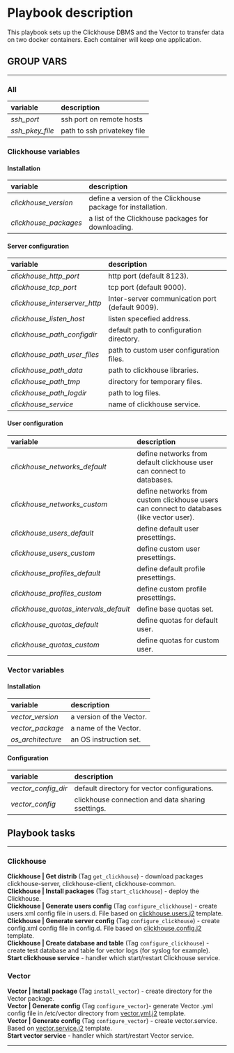 # Playbook description

This playbook sets up the Clickhouse DBMS and the Vector to transfer data on two docker containers. Each container will keep one application.

## GROUP VARS

___

### All

| variable | description |
|:---|:---|
| _ssh_port_ | ssh port on remote hosts |
| _ssh_pkey_file_ | path to ssh privatekey file |

### Clickhouse variables

#### __Installation__

| variable | description |
|:---|:---|
| _clickhouse_version_ | define a version of the Clickhouse package for installation.|
| _clickhouse_packages_ | a list of the Clickhouse packages for downloading. |

#### __Server configuration__

| variable | description |
|:---|:---|
| _clickhouse_http_port_ | http port (default 8123). |
| _clickhouse_tcp_port_ | tcp port (default 9000). |
| _clickhouse_interserver_http_ | Inter-server communication port (default 9009). |
| _clickhouse_listen_host_ | listen specefied address. |
| _clickhouse_path_configdir_ | default path to configuration directory. |
| _clickhouse_path_user_files_ | path to custom user configuration files. |
| _clickhouse_path_data_ | path to clickhouse libraries. |
| _clickhouse_path_tmp_ | directory for temporary files. |
| _clickhouse_path_logdir_ | path to log files. |
| _clickhouse_service_ | name of clickhouse service. |

#### __User configuration__

| variable | description |
|:---|:---|
| _clickhouse_networks_default_ | define networks from default clickhouse user can connect to databases. |
| _clickhouse_networks_custom_ | define networks from custom clickhouse users can connect to databases (like vector user). |
| _clickhouse_users_default_ | define default user presettings. |
| _clickhouse_users_custom_ | define custom user presettings. |
| _clickhouse_profiles_default_ | define default profile presettings. |
| _clickhouse_profiles_custom_ | define custom profile presettings. |
| _clickhouse_quotas_intervals_default_ | define base quotas set. |
| _clickhouse_quotas_default_ | define quotas for default user. |
| _clickhouse_quotas_custom_ | define quotas for custom user. |

### Vector variables

#### __Installation__

| variable | description |
|:---|:---|
| _vector_version_ | a version of the Vector. |
| _vector_package_ | a name of the Vector. |
| _os_architecture_ | an OS instruction set. |

#### __Configuration__

| variable | description |
|:---|:---|
| _vector_config_dir_ | default directory for vector configurations. |
| _vector_config_ | clickhouse connection and data sharing ssettings. |

## Playbook tasks

___

### Clickhouse

__Clickhouse | Get distrib__ (Tag `get_clickhouse`) - download packages clickhouse-server, clickhouse-client, clickhouse-common.\
__Clickhouse | Install packages__ (Tag `start_clickhouse`) - deploy the Clickhouse.\
__Clickhouse | Generate users config__ (Tag `configure_clickhouse`) - create users.xml config file in users.d. File based on [clickhouse.users.j2](templates/clickhouse.users.j2) template.\
__Clickhouse | Generate server config__ (Tag `configure_clickhouse`) - create config.xml config file in config.d. File based on [clickhouse.config.j2](templates/clickhouse.config.j2) template.\
__Clickhouse | Create database and table__ (Tag `configure_clickhouse`) - create test database and table for vector logs (for syslog for example).\
__Start clickhouse service__ - handler which start/restart Clickhouse service.

### Vector

__Vector | Install package__ (Tag `install_vector`) - create directory for the Vector package.\
__Vector | Generate config__ (Tag `configure_vector`)- generate Vector .yml config file in /etc/vector directory from [vector.yml.j2](templates/vector.yml.j2) template.\
__Vector | Generate config__ (Tag `configure_vector`) - create vector.service. Based on [vector.service.j2](templates/vector.service.j2) template.\
__Start vector service__ - handler which start/restart Vector service.

___
